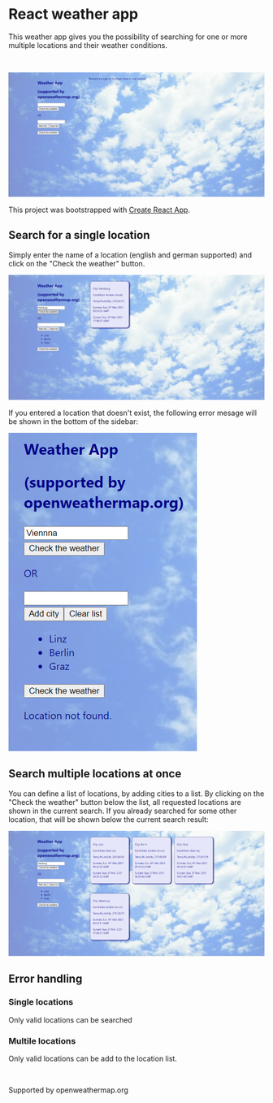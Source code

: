 # React weather app

This weather app gives you the possibility of searching for one or more
multiple locations and their weather conditions.

<br/>

![Homepage](./public/overview.png)

This project was bootstrapped with [Create React App](https://github.com/facebook/create-react-app).

## Search for a single location

Simply enter the name of a location (english and german supported) and click on the "Check the weather" button.

![Homepage](./public/searchSingleLocation.png)

If you entered a location that doesn't exist, the following error mesage will be shown in the bottom of the sidebar:

![Homepage](./public/cityNotFound.png)

## Search multiple locations at once

You can define a list of locations, by adding cities to a list. By clicking on the "Check the weather" button below the list, all requested locations are shown in the current search. If you already searched for some other location, that will be shown below the current search result:

![Homepage](./public/searchMultipleLocations.png)

## Error handling

### Single locations

Only valid locations can be searched

### Multile locations

Only valid locations can be add to the location list.

<br/>

Supported by openweathermap.org
